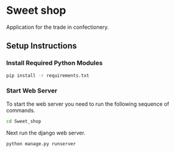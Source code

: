 # Sweet shop

Application for the trade in confectionery.

## Setup Instructions

### Install Required Python Modules

```bash
pip install -r requirements.txt
```
### Start Web Server

To start the web server you need to run the following sequence of commands.

```bash 
cd Sweet_shop
```
Next run the django web server.
```bash
python manage.py runserver
```
